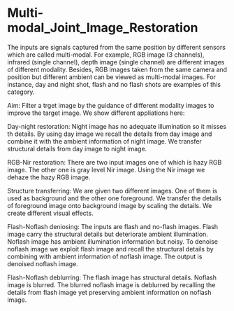 # Multi-modal_Joint_Image_Restoration

The inputs are signals captured from the same position by different sensors which are called multi-modal.
For example, RGB image (3 channels), infrared (single channel), depth image (single channel) are different images
of different modality. Besides, RGB images taken from the same camera and position but different ambient can
be viewed as multi-modal images. For instance, day and night shot, flash and no flash shots are examples of this 
category.

Aim:
Filter a trget image by the guidance of different modality images to improve the target image. We show different 
appliations here:

Day-night restoration: Night image has no adequate illumination so it misses th details. By using day image we recall the details from day image and combine it with the ambient information of night image. We transfer structural details from day
image to night image.

RGB-Nir restoration: There are two input images one of which is hazy RGB image. The other one is gray level Nir image. Using
the Nir image we dehaze the hazy RGB image.

Structure transferring: We are given two different images. One of them is used as background and the other one foreground. 
We transfer the details of foreground image onto background image by scaling the details. We create different visual effects.

Flash-Noflash deniosing: The inputs are flash and no-flash images. Flash image carry the structural details but deteriorate 
ambient illumination. Noflash image has ambient illumination information but noisy. To denoise noflash image we exploit
flash image and recall the structural details by combining with ambient information of noflash image. The output is 
denoised noflash image.

Flash-Noflash deblurring: The flash image has structural details. Noflash image is blurred. The blurred noflash image is 
deblurred by recalling the details from flash image yet preserving ambient information on noflash image.

